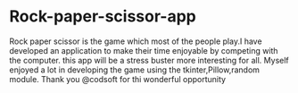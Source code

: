 # Rock-paper-scissor-app
Rock paper scissor is the game which most of the people play.I have developed an application to make their time enjoyable by competing with the computer. this app will be a stress buster more interesting for all. Myself enjoyed a lot in developing the game using the tkinter,Pillow,random module. Thank you @codsoft for thi wonderful opportunity
